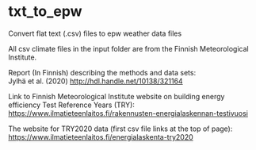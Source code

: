 # txt_to_epw
Convert flat text (.csv) files to epw weather data files

All csv climate files in the input folder are from the Finnish Meteorological Institute.

Report (In Finnish) describing the methods and data sets: \
Jylhä et al. (2020) http://hdl.handle.net/10138/321164

Link to Finnish Meteorological Institute website on building energy efficiency Test Reference Years (TRY): \
https://www.ilmatieteenlaitos.fi/rakennusten-energialaskennan-testivuosi

The website for TRY2020 data (first csv file links at the top of page): \
https://www.ilmatieteenlaitos.fi/energialaskenta-try2020
